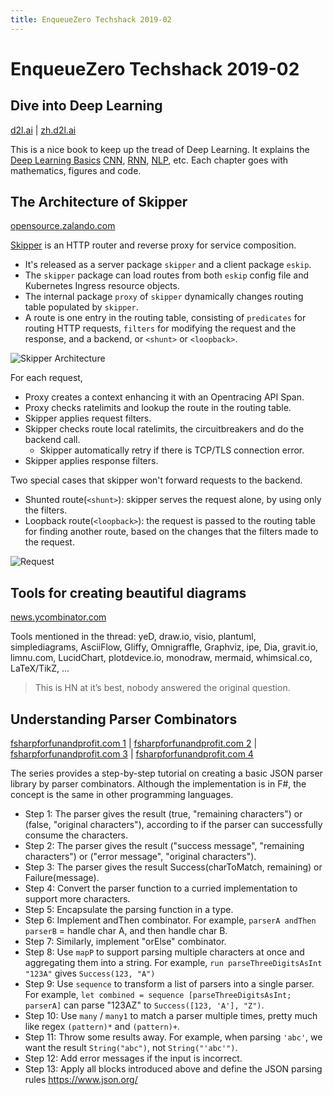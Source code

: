 ```yaml
---
title: EnqueueZero Techshack 2019-02
---
```


# EnqueueZero Techshack 2019-02

<TechshackHeader />

## Dive into Deep Learning

[d2l.ai](https://d2l.ai/index.html) | [zh.d2l.ai](https://zh.d2l.ai/)

This is a nice book to keep up the tread of Deep Learning. It explains the [Deep Learning Basics](https://d2l.ai/chapter_deep-learning-basics/index.html) [CNN](https://d2l.ai/chapter_convolutional-neural-networks/index.html), [RNN](https://d2l.ai/chapter_recurrent-neural-networks/index.html), [NLP](https://d2l.ai/chapter_natural-language-processing/index.html), etc. Each chapter goes with mathematics, figures and code.

## The Architecture of Skipper

[opensource.zalando.com](https://opensource.zalando.com/skipper/reference/architecture/)

[Skipper](https://opensource.zalando.com/skipper/reference/architecture/) is an HTTP router and reverse proxy for service composition.

* It's released as a server package `skipper` and a client package `eskip`.
* The `skipper` package can load routes from both `eskip` config file and Kubernetes Ingress resource objects.
* The internal package `proxy` of `skipper` dynamically changes routing table populated by `skipper`.
* A route is one entry in the routing table, consisting of `predicates` for routing HTTP requests, `filters` for modifying the request and the response, and a backend, or `<shunt>` or `<loopback>`.

![Skipper Architecture](https://opensource.zalando.com/skipper/img/architecture.svg)

For each request,

* Proxy creates a context enhancing it with an Opentracing API Span.
* Proxy checks ratelimits and lookup the route in the routing table.
* Skipper applies request filters.
* Skipper checks route local ratelimits, the circuitbreakers and do the backend call.
  * Skipper automatically retry if there is TCP/TLS connection error.
* Skipper applies response filters.

Two special cases that skipper won't forward requests to the backend.

* Shunted route(`<shunt>`): skipper serves the request alone, by using only the filters.
* Loopback route(`<loopback>`): the request is passed to the routing table for finding another route, based on the changes that the filters made to the request.

![Request](https://opensource.zalando.com/skipper/img/req-and-resp-processing.svg)

## Tools for creating beautiful diagrams

[news.ycombinator.com](https://news.ycombinator.com/item?id=18788244)

Tools mentioned in the thread: yeD, draw.io, visio, plantuml, simplediagrams, AsciiFlow, Gliffy, Omnigraffle, Graphviz, ipe, Dia, gravit.io, limnu.com, LucidChart, plotdevice.io, monodraw, mermaid, whimsical.co, LaTeX/TikZ, ...

> This is HN at it’s best, nobody answered the original question.

## Understanding Parser Combinators

[fsharpforfunandprofit.com 1](https://fsharpforfunandprofit.com/posts/understanding-parser-combinators/) | [fsharpforfunandprofit.com 2](https://fsharpforfunandprofit.com/posts/understanding-parser-combinators-2/) | [fsharpforfunandprofit.com 3](https://fsharpforfunandprofit.com/posts/understanding-parser-combinators-3/) | [fsharpforfunandprofit.com 4](https://fsharpforfunandprofit.com/posts/understanding-parser-combinators-4/)

The series provides a step-by-step tutorial on creating a basic JSON parser library by parser combinators. Although the implementation is in F#, the concept is the same in other programming languages.

* Step 1: The parser gives the result (true, "remaining characters") or (false, "original characters"), according to if the parser can successfully consume the characters.
* Step 2: The parser gives the result ("success message", "remaining characters") or ("error message", "original characters").
* Step 3: The parser gives the result Success(charToMatch, remaining) or Failure(message).
* Step 4: Convert the parser function to a curried implementation to support more characters.
* Step 5: Encapsulate the parsing function in a type.
* Step 6: Implement andThen combinator. For example, `parserA andThen  parserB` = handle char A, and then handle char B.
* Step 7: Similarly, implement "orElse" combinator.
* Step 8: Use `mapP` to support parsing multiple characters at once and aggregating them into a string. For example, `run parseThreeDigitsAsInt "123A"` gives `Success(123, "A")`
* Step 9: Use `sequence` to transform a list of parsers into a single parser. For example, `let combined = sequence [parseThreeDigitsAsInt; parserA]` can parse "123AZ" to `Success([123, 'A'], "Z")`.
* Step 10: Use `many` / `many1` to match a parser multiple times, pretty much like regex `(pattern)*` and `(pattern)+`.
* Step 11: Throw some results away. For example, when parsing `'abc'`, we want the result `String("abc")`, not `String("'abc'")`.
* Step 12: Add error messages if the input is incorrect.
* Step 13: Apply all blocks introduced above and define the JSON parsing rules <https://www.json.org/>
